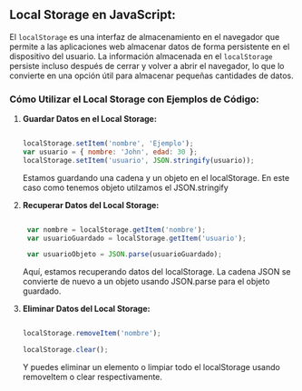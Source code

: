 ## Local Storage en JavaScript:

El `localStorage` es una interfaz de almacenamiento en el navegador que permite a las aplicaciones web almacenar datos de forma persistente en el dispositivo del usuario. La información almacenada en el `localStorage` persiste incluso después de cerrar y volver a abrir el navegador, lo que lo convierte en una opción útil para almacenar pequeñas cantidades de datos.

### Cómo Utilizar el Local Storage con Ejemplos de Código:

1. **Guardar Datos en el Local Storage:**

   ```javascript

   localStorage.setItem('nombre', 'Ejemplo');
   var usuario = { nombre: 'John', edad: 30 };
   localStorage.setItem('usuario', JSON.stringify(usuario));
   ```
    Estamos guardando una cadena y un objeto en el localStorage. En este caso como tenemos objeto utilzamos el JSON.stringify
2. **Recuperar Datos del Local Storage:**
   ```javascript

    var nombre = localStorage.getItem('nombre');
    var usuarioGuardado = localStorage.getItem('usuario');

    var usuarioObjeto = JSON.parse(usuarioGuardado);
   ```
   Aquí, estamos recuperando datos del localStorage. La cadena JSON se convierte de nuevo a un objeto usando JSON.parse para el objeto guardado.
3. **Eliminar Datos del Local Storage:**
     ```javascript

    localStorage.removeItem('nombre');

    localStorage.clear();
     ```
    Y puedes eliminar un elemento o limpiar todo el localStorage usando removeItem o clear respectivamente.
